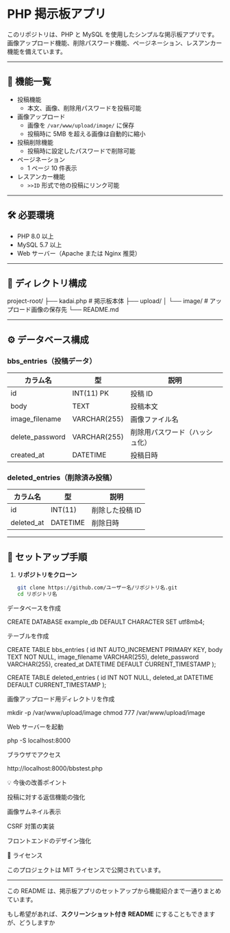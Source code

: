 # PHP 掲示板アプリ

このリポジトリは、PHP と MySQL を使用したシンプルな掲示板アプリです。  
画像アップロード機能、削除パスワード機能、ページネーション、レスアンカー機能を備えています。

---

## 📌 機能一覧

- 投稿機能
  - 本文、画像、削除用パスワードを投稿可能
- 画像アップロード
  - 画像を `/var/www/upload/image/` に保存
  - 投稿時に 5MB を超える画像は自動的に縮小
- 投稿削除機能
  - 投稿時に設定したパスワードで削除可能
- ページネーション
  - 1 ページ 10 件表示
- レスアンカー機能
  - `>>ID` 形式で他の投稿にリンク可能

---

## 🛠️ 必要環境

- PHP 8.0 以上
- MySQL 5.7 以上
- Web サーバー（Apache または Nginx 推奨）

---

## 📂 ディレクトリ構成

project-root/
├── kadai.php # 掲示板本体
├── upload/
│ └── image/ # アップロード画像の保存先
└── README.md

---

## ⚙️ データベース構成

### bbs_entries（投稿データ）

| カラム名          | 型           | 説明           |
| ----------------- | ------------ | -------------- |
| id                | INT(11) PK   | 投稿 ID        |
| body              | TEXT         | 投稿本文       |
| image_filename    | VARCHAR(255) | 画像ファイル名 |
| delete_password   | VARCHAR(255) | 削除用パスワード（ハッシュ化） |
| created_at        | DATETIME     | 投稿日時       |

### deleted_entries（削除済み投稿）

| カラム名   | 型         | 説明         |
| ---------- | ---------- | ------------ |
| id         | INT(11)    | 削除した投稿 ID |
| deleted_at | DATETIME   | 削除日時     |

---

## 🚀 セットアップ手順

1. **リポジトリをクローン**
   ```bash
   git clone https://github.com/ユーザー名/リポジトリ名.git
   cd リポジトリ名
データベースを作成

CREATE DATABASE example_db DEFAULT CHARACTER SET utf8mb4;


テーブルを作成

CREATE TABLE bbs_entries (
    id INT AUTO_INCREMENT PRIMARY KEY,
    body TEXT NOT NULL,
    image_filename VARCHAR(255),
    delete_password VARCHAR(255),
    created_at DATETIME DEFAULT CURRENT_TIMESTAMP
);

CREATE TABLE deleted_entries (
    id INT NOT NULL,
    deleted_at DATETIME DEFAULT CURRENT_TIMESTAMP
);


画像アップロード用ディレクトリを作成

mkdir -p /var/www/upload/image
chmod 777 /var/www/upload/image


Web サーバーを起動

php -S localhost:8000


ブラウザでアクセス

http://localhost:8000/bbstest.php

💡 今後の改善ポイント

投稿に対する返信機能の強化

画像サムネイル表示

CSRF 対策の実装

フロントエンドのデザイン強化

📜 ライセンス

このプロジェクトは MIT ライセンスで公開されています。


---

この README は、掲示板アプリのセットアップから機能紹介まで一通りまとめています。  

もし希望があれば、**スクリーンショット付き README** にすることもできますが、どうしますか
